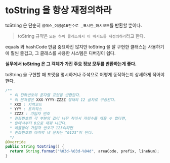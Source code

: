 # toString 을 항상 재정의하라

toString 은 단순히 `클래스_이름@16진수로 _표시한_해시코드`를 반환할 뿐이다.

> toString 규약은 `모든 하위 클래스에서 이 메서드를 재정의하라`라고 한다.

equals 와 hashCode 만큼 중요하진 않지만 toString 을 잘 구현한 클래스는 사용하기에 훨씬 즐겁고, 그 클래스를 사용한 시스템은 디버깅이 쉽다.

__실무에서 toString 은 그 객체가 가진 주요 정보 모두를 반환하는게 좋다.__

toString 을 구현할 때 포맷을 명시하거나 주석으로 어떻게 동작하는지 상세하게 적어야 한다.

```java
/**
  * 이 전화번호의 문자열 표현을 반환한다.
  * 이 문자열은 XXX-YYYY-ZZZZ 형태의 12 글자로 구성된다.
  * XXX : 지역코드
  * YYY : 프리픽스
  * ZZZZ : 가입자 번호
  * 전화번호의 각 부분의 값이 너무 작아서 자릿수를 채울 수 없다면,
  * 앞에서부터 0으로 채워 나간다.
  * 예를들어 가입자 번호가 123이라면
  * 전화번호의 마지막 네 문자는 "0123"이 된다.
  */
@Override
public String toString() {
  return String.format("%03d-%03d-%04d", areaCode, prefix, lineNum);
}
```
